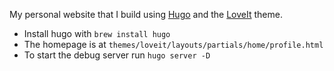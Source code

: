 My personal website that I build using [Hugo](https://gohugo.io) and the
[LoveIt](https://hugoloveit.com) theme.

* Install hugo with `brew install hugo`
* The homepage is at `themes/loveit/layouts/partials/home/profile.html`
* To start the debug server run `hugo server -D`
